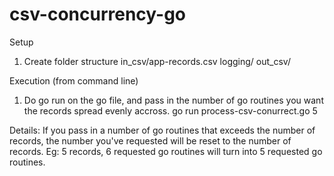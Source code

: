 # csv-concurrency-go
Setup
1. Create folder structure
in_csv/app-records.csv
logging/
out_csv/

Execution (from command line)
1. Do go run on the go file, and pass in the number of go routines you want the records spread evenly accross.
go run process-csv-conurrect.go 5

Details:
If you pass in a number of go routines that exceeds the number of records, the number you've requested will be reset to the number of records.
Eg: 5 records, 6 requested go routines will turn into 5 requested go routines.


